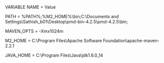 VARIABLE NAME = Value


PATH = %PATH%;%M2\_HOME%\bin;C:\Documents and Settings\Sathish\_b01\Desktop\pmd-bin-4.2.5\pmd-4.2.5\bin;


MAVEN\_OPTS = -Xmx1024m

M2\_HOME = C:\Program Files\Apache Software Foundation\apache-maven-2.2.1

JAVA\_HOME = C:\Program Files\Java\jdk1.6.0\_14